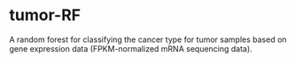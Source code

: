 # tumor-RF
A random forest for classifying the cancer type for tumor samples based on gene expression data (FPKM-normalized mRNA sequencing data).
